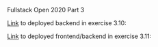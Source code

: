 Fullstack Open 2020 Part 3

[Link](https://quiet-brook-23074.herokuapp.com/api/persons) to deployed backend in exercise 3.10: 

[Link](https://quiet-brook-23074.herokuapp.com) to deployed frontend/backend in exercise 3.11: 